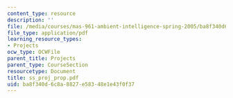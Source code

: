 ```yaml
---
content_type: resource
description: ''
file: /media/courses/mas-961-ambient-intelligence-spring-2005/ba8f340d6c8a8827e58348e1e43f0f37_ss_proj_prop.pdf
file_type: application/pdf
learning_resource_types:
- Projects
ocw_type: OCWFile
parent_title: Projects
parent_type: CourseSection
resourcetype: Document
title: ss_proj_prop.pdf
uid: ba8f340d-6c8a-8827-e583-48e1e43f0f37
---
```

